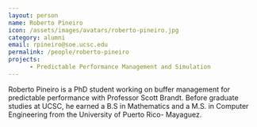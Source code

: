 ```yaml
---
layout: person
name: Roberto Pineiro
icon: /assets/images/avatars/roberto-pineiro.jpg
category: alumni
email: rpineiro@soe.ucsc.edu
permalink: /people/roberto-pineiro
projects:
      - Predictable Performance Management and Simulation
---
```


Roberto Pineiro is a PhD student working on buffer management for predictable
performance with Professor Scott Brandt.  Before graduate studies at UCSC, he
earned a B.S in Mathematics and a M.S. in Computer Engineering from the
University of Puerto Rico- Mayaguez.
